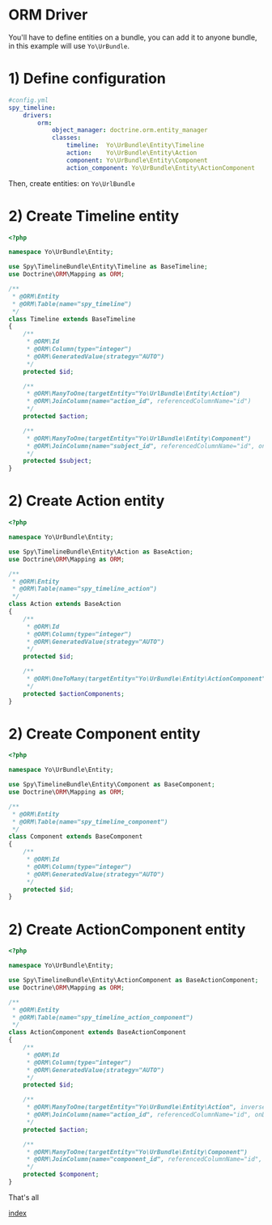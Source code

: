 ORM Driver
==========

You'll have to define entities on a bundle, you can add it to anyone bundle, in this example will use `Yo\UrBundle`.

# 1) Define configuration

```yml
#config.yml
spy_timeline:
    drivers:
        orm:
            object_manager: doctrine.orm.entity_manager
            classes:
                timeline:  Yo\UrBundle\Entity\Timeline
                action:    Yo\UrBundle\Entity\Action
                component: Yo\UrBundle\Entity\Component
                action_component: Yo\UrBundle\Entity\ActionComponent
```

Then, create entities: on `Yo\UrlBundle`

# 2) Create Timeline entity

```php
<?php

namespace Yo\UrBundle\Entity;

use Spy\TimelineBundle\Entity\Timeline as BaseTimeline;
use Doctrine\ORM\Mapping as ORM;

/**
 * @ORM\Entity
 * @ORM\Table(name="spy_timeline")
 */
class Timeline extends BaseTimeline
{
    /**
     * @ORM\Id
     * @ORM\Column(type="integer")
     * @ORM\GeneratedValue(strategy="AUTO")
     */
    protected $id;

    /**
     * @ORM\ManyToOne(targetEntity="Yo\UrlBundle\Entity\Action")
     * @ORM\JoinColumn(name="action_id", referencedColumnName="id")
     */
    protected $action;

    /**
     * @ORM\ManyToOne(targetEntity="Yo\UrlBundle\Entity\Component")
     * @ORM\JoinColumn(name="subject_id", referencedColumnName="id", onDelete="CASCADE")
     */
    protected $subject;
}
```

# 2) Create Action entity

```php
<?php

namespace Yo\UrBundle\Entity;

use Spy\TimelineBundle\Entity\Action as BaseAction;
use Doctrine\ORM\Mapping as ORM;

/**
 * @ORM\Entity
 * @ORM\Table(name="spy_timeline_action")
 */
class Action extends BaseAction
{
    /**
     * @ORM\Id
     * @ORM\Column(type="integer")
     * @ORM\GeneratedValue(strategy="AUTO")
     */
    protected $id;

    /**
     * @ORM\OneToMany(targetEntity="Yo\UrBundle\Entity\ActionComponent", mappedBy="action", cascade={"persist"})
     */
    protected $actionComponents;
}
```

# 2) Create Component entity

```php
<?php

namespace Yo\UrBundle\Entity;

use Spy\TimelineBundle\Entity\Component as BaseComponent;
use Doctrine\ORM\Mapping as ORM;

/**
 * @ORM\Entity
 * @ORM\Table(name="spy_timeline_component")
 */
class Component extends BaseComponent
{
    /**
     * @ORM\Id
     * @ORM\Column(type="integer")
     * @ORM\GeneratedValue(strategy="AUTO")
     */
    protected $id;
}
```

# 2) Create ActionComponent entity

```php
<?php

namespace Yo\UrBundle\Entity;

use Spy\TimelineBundle\Entity\ActionComponent as BaseActionComponent;
use Doctrine\ORM\Mapping as ORM;

/**
 * @ORM\Entity
 * @ORM\Table(name="spy_timeline_action_component")
 */
class ActionComponent extends BaseActionComponent
{
    /**
     * @ORM\Id
     * @ORM\Column(type="integer")
     * @ORM\GeneratedValue(strategy="AUTO")
     */
    protected $id;

    /**
     * @ORM\ManyToOne(targetEntity="Yo\UrBundle\Entity\Action", inversedBy="actionComponents")
     * @ORM\JoinColumn(name="action_id", referencedColumnName="id", onDelete="CASCADE")
     */
    protected $action;

    /**
     * @ORM\ManyToOne(targetEntity="Yo\UrBundle\Entity\Component")
     * @ORM\JoinColumn(name="component_id", referencedColumnName="id", onDelete="CASCADE")
     */
    protected $component;
}
```

That's all

[index](https://github.com/stephpy/TimelineBundle/blob/master/Resources/doc/index.markdown)
